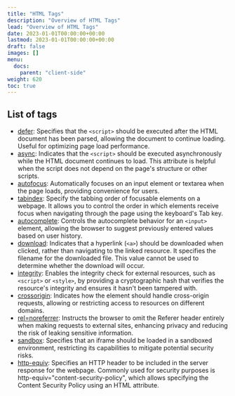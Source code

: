 ```yaml
---
title: "HTML Tags"
description: "Overview of HTML Tags"
lead: "Overview of HTML Tags"
date: 2023-01-01T00:00:00+00:00
lastmod: 2023-01-01T00:00:00+00:00
draft: false
images: []
menu:
  docs:
    parent: "client-side"
weight: 620
toc: true
---
```


## List of tags

- [defer](https://developer.mozilla.org/en-US/docs/Web/HTML/Element/script#defer): Specifies that the `<script>` should be executed after the HTML document has been parsed, allowing the document to continue loading. Useful for optimizing page load performance.
- [async](https://developer.mozilla.org/en-US/docs/Web/HTML/Element/script#async): Indicates that the `<script>` should be executed asynchronously while the HTML document continues to load. This attribute is helpful when the script does not depend on the page's structure or other scripts.
- [autofocus](https://developer.mozilla.org/en-US/docs/Web/HTML/Global_attributes/autofocus): Automatically focuses on an input element or textarea when the page loads, providing convenience for users.
- [tabindex](https://developer.mozilla.org/en-US/docs/Web/HTML/Global_attributes/tabindex): Specify the tabbing order of focusable elements on a webpage. It allows you to control the order in which elements receive focus when navigating through the page using the keyboard's Tab key.
- [autocomplete](https://developer.mozilla.org/en-US/docs/Web/HTML/Attributes/autocomplete): Controls the autocomplete behavior for an `<input>` element, allowing the browser to suggest previously entered values based on user history.
- [download](https://developer.mozilla.org/en-US/docs/Web/API/HTMLAnchorElement/download): Indicates that a hyperlink (`<a>`) should be downloaded when clicked, rather than navigating to the linked resource. It specifies the filename for the downloaded file. This value cannot be used to determine whether the download will occur.
- [integrity](https://developer.mozilla.org/en-US/docs/Web/Security/Subresource_Integrity): Enables the integrity check for external resources, such as `<script>` or `<style>`, by providing a cryptographic hash that verifies the resource's integrity and ensures it hasn't been tampered with.
- [crossorigin](https://developer.mozilla.org/en-US/docs/Web/HTML/Attributes/crossorigin): Indicates how the element should handle cross-origin requests, allowing or restricting access to resources on different domains.
- [rel=noreferrer](https://developer.mozilla.org/en-US/docs/Web/HTML/Attributes/rel/noreferrer): Instructs the browser to omit the Referer header entirely when making requests to external sites, enhancing privacy and reducing the risk of leaking sensitive information.
- [sandbox](https://developer.mozilla.org/en-US/docs/Web/HTML/Element/iframe#sandbox): Specifies that an iframe should be loaded in a sandboxed environment, restricting its capabilities to mitigate potential security risks.
- [http-equiv](https://developer.mozilla.org/en-US/docs/Web/HTML/Element/meta#http-equiv):  Specifies an HTTP header to be included in the server response for the webpage. Commonly used for security purposes is http-equiv="content-security-policy", which allows specifying the Content Security Policy using an HTML attribute.

